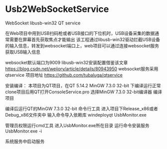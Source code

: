 # Usb2WebSocketService
WebSocket libusb-win32 QT service

在Web项目中用到USB扫码枪或者USB接口的下位机时，USB设备采集的数据通常需要在屏幕首先获取焦点才能输出
该工程通过libusb-win32驱动拦截USB设备的输入信息，转发到websocket端口上，web项目可以通过连接websocket服务获取USB输入信息

websocket默认端口为9009
libusb-win32安装配置借鉴该文章
https://blog.csdn.net/weijory/article/details/80943950
websocket服务采用qtservice 项目地址
https://github.com/tubaluga/qtservice

安装编译：
本项目为QT项目，在QT 5.14.2  MinGW 7.3.0 32-bit 下编译运行正常
clone项目后用QT打开ConsoleService.pro
选择MinGW 7.3.0 32-bit编译器
编译项目

编译后运行QT的MinGW 7.3.0 32-bit 命令行工具
进入项目下Release_x86或者Debug_x86文件夹中
输入命令导入依赖库
windeployqt UsbMonitor.exe

管理员权限运行cmd工具 进入UsbMonitor.exe所在目录
运行命令安装服务
UsbMonitor.exe -i

系统服务中启动服务


